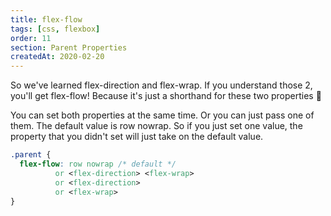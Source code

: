 ```yaml
---
title: flex-flow
tags: [css, flexbox]
order: 11
section: Parent Properties
createdAt: 2020-02-20
---
```


So we've learned flex-direction and flex-wrap. If you understand those 2, you'll get flex-flow! Because it's just a shorthand for these two properties 👏

You can set both properties at the same time. Or you can just pass one of them. The default value is row nowrap. So if you just set one value, the property that you didn't set will just take on the default value.

<!-- prettier-ignore -->
```css
.parent {
  flex-flow: row nowrap /* default */
          or <flex-direction> <flex-wrap>
          or <flex-direction>
          or <flex-wrap>
}
```
